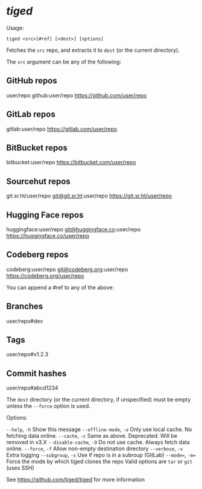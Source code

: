 # _tiged_

Usage:

`tiged <src>[#ref] [<dest>] [options]`

Fetches the `src` repo, and extracts it to `dest` (or the current directory).

The `src` argument can be any of the following:


## GitHub repos

user/repo
github:user/repo
https://github.com/user/repo

## GitLab repos

gitlab:user/repo
https://gitlab.com/user/repo

## BitBucket repos

bitbucket:user/repo
https://bitbucket.com/user/repo

## Sourcehut repos

git.sr.ht/user/repo
git@git.sr.ht:user/repo
https://git.sr.ht/user/repo

## Hugging Face repos

huggingface:user/repo
git@huggingface.co:user/repo
https://huggingface.co/user/repo

## Codeberg repos

codeberg:user/repo
git@codeberg.org:user/repo
https://codeberg.org/user/repo

You can append a #ref to any of the above:

## Branches

user/repo#dev

## Tags

user/repo#v1.2.3

## Commit hashes

user/repo#abcd1234

The `dest` directory (or the current directory, if unspecified) must be empty
unless the `--force` option is used.

Options:

`--help`, `-h` Show this message
`--offline-mode`, `-o` Only use local cache. No fetching data online.
`--cache`, `-c` Same as above. Deprecated. Will be removed in v3.X
`--disable-cache`, `-D` Do not use cache. Always fetch data online.
`--force`, `-f` Allow non-empty destination directory
`--verbose`, `-v` Extra logging
`--subgroup`, `-s` Use if repo is in a subroup (GitLab)
`--mode=`, `-m=` Force the mode by which tiged clones the repo
Valid options are `tar` or `git` (uses SSH)

See https://github.com/tiged/tiged for more information
